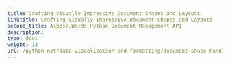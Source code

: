 ```yaml
---
title: Crafting Visually Impressive Document Shapes and Layouts
linktitle: Crafting Visually Impressive Document Shapes and Layouts
second_title: Aspose.Words Python Document Management API
description: 
type: docs
weight: 13
url: /python-net/data-visualization-and-formatting/document-shape-handling-formatting/
---
```

